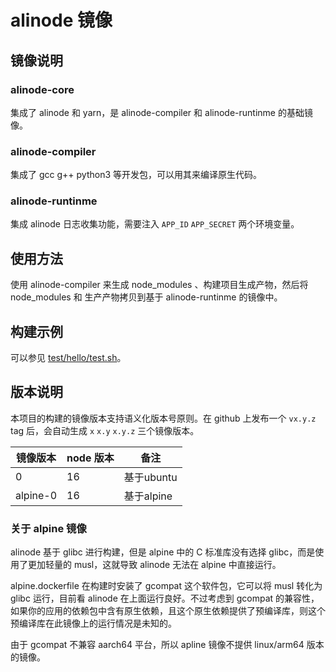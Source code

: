 # alinode 镜像

## 镜像说明

### alinode-core

集成了 alinode 和 yarn，是 alinode-compiler 和 alinode-runtinme 的基础镜像。

### alinode-compiler

集成了 gcc g++ python3 等开发包，可以用其来编译原生代码。

### alinode-runtinme

集成 alinode 日志收集功能，需要注入 `APP_ID` `APP_SECRET` 两个环境变量。

## 使用方法

使用 alinode-compiler 来生成 node_modules 、构建项目生成产物，然后将 node_modules 和 生产产物拷贝到基于 alinode-runtinme 的镜像中。

## 构建示例

可以参见 [test/hello/test.sh](test/hello/test.sh)。

## 版本说明

本项目的构建的镜像版本支持语义化版本号原则。在 github 上发布一个  `vx.y.z` tag 后，会自动生成 `x` `x.y` `x.y.z` 三个镜像版本。

| 镜像版本     | node 版本 | 备注       |
| -------- | ------- | -------- |
| 0        | 16      | 基于ubuntu |
| alpine-0 | 16      | 基于alpine |

### 关于 alpine 镜像

alinode 基于 glibc 进行构建，但是 alpine 中的 C 标准库没有选择 glibc，而是使用了更加轻量的 musl，这就导致 alinode 无法在 alpine 中直接运行。

alpine.dockerfile 在构建时安装了 gcompat 这个软件包，它可以将 musl 转化为 glibc 运行，目前看 alinode 在上面运行良好。不过考虑到 gcompat 的兼容性，如果你的应用的依赖包中含有原生依赖，且这个原生依赖提供了预编译库，则这个预编译库在此镜像上的运行情况是未知的。

由于 gcompat 不兼容 aarch64 平台，所以 apline 镜像不提供 linux/arm64 版本的镜像。
